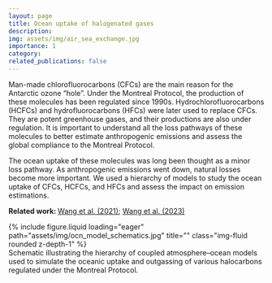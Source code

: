 ```yaml
---
layout: page
title: Ocean uptake of halogenated gases
description: 
img: assets/img/air_sea_exchange.jpg
importance: 1
category: 
related_publications: false
---
```


Man-made chlorofluorocarbons (CFCs) are the main reason for the Antarctic ozone “hole”. Under the Montreal Protocol, the production of these molecules has been regulated since 1990s. Hydrochlorofluorocarbons (HCFCs) and hydrofluorocarbons (HFCs) were later used to replace CFCs. They are potent greenhouse gases, and their productions are also under regulation. It is important to understand all the loss pathways of these molecules to better estimate anthropogenic emissions and assess the global compliance to the Montreal Protocol.

The ocean uptake of these molecules was long been thought as a minor loss pathway. As anthropogenic emissions went down, natural losses become more important. We used a hierarchy of models to study the ocean uptake of CFCs, HCFCs, and HFCs and assess the impact on emission estimations.

<strong>Related work: </strong>  <a href="https://doi.org/10.1073/pnas.2021528118" target="_blank">Wang et al. (2021)</a>; <a href="https://doi.org/10.1029/2023GL105472" target="_blank">Wang et al. (2023)</a>
<div class="row">
    <div class="col-sm mt-3 mt-md-0">
        {% include figure.liquid loading="eager" path="assets/img/ocn_model_schematics.jpg" title="" class="img-fluid rounded z-depth-1" %}
    </div>
</div>
<div class="caption">
    Schematic illustrating the hierarchy of coupled atmosphere–ocean models used to simulate the oceanic uptake and outgassing of various halocarbons regulated under the Montreal Protocol.
</div>

